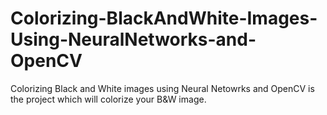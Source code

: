 # Colorizing-BlackAndWhite-Images-Using-NeuralNetworks-and-OpenCV
Colorizing Black and White images using Neural Netowrks and OpenCV is the project which will colorize your B&W image.
